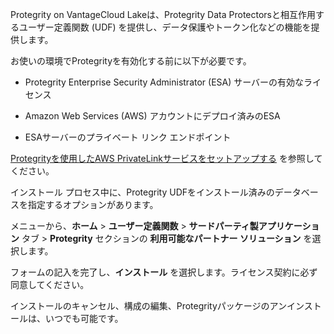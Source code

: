 Protegrity on VantageCloud Lakeは、Protegrity Data Protectorsと相互作用するユーザー定義関数 (UDF) を提供し、データ保護やトークン化などの機能を提供します。

お使いの環境でProtegrityを有効化する前に以下が必要です。

-   Protegrity Enterprise Security Administrator (ESA) サーバーの有効なライセンス

-   Amazon Web Services (AWS) アカウントにデプロイ済みのESA

-   ESAサーバーのプライベート リンク エンドポイント

[Protegrityを使用したAWS PrivateLinkサービスをセットアップする](https://docs.teradata.com/access/sources/dita/topic?dita:topicPath=clt1707128377930.dita&utm_source=console&utm_medium=iph) を参照してください。

インストール プロセス中に、Protegrity UDFをインストール済みのデータベースを指定するオプションがあります。

メニューから、**ホーム** \> **ユーザー定義関数** \> **サードパーティ製アプリケーション** タブ \> **Protegrity** セクションの **利用可能なパートナー ソリューション** を選択します。

フォームの記入を完了し、**インストール** を選択します。ライセンス契約に必ず同意してください。

インストールのキャンセル、構成の編集、Protegrityパッケージのアンインストールは、いつでも可能です。
